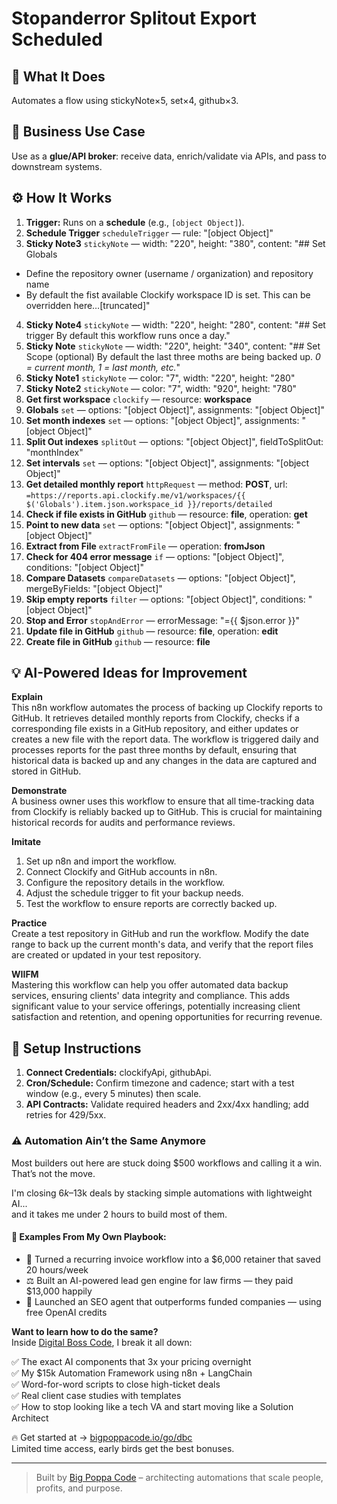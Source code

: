 # Stopanderror Splitout Export Scheduled
## 🚀 What It Does
Automates a flow using stickyNote×5, set×4, github×3.

## 💼 Business Use Case
Use as a **glue/API broker**: receive data, enrich/validate via APIs, and pass to downstream systems.

## ⚙️ How It Works
1. **Trigger:** Runs on a **schedule** (e.g., `[object Object]`).
2. **Schedule Trigger** `scheduleTrigger` — rule: "[object Object]"
3. **Sticky Note3** `stickyNote` — width: "220", height: "380", content: "## Set Globals
- Define the repository owner (username / organization) and repository name
- By default the fist available Clockify workspace ID is set. This can be overridden here…[truncated]"
4. **Sticky Note4** `stickyNote` — width: "220", height: "280", content: "## Set trigger
By default this workflow runs once a day."
5. **Sticky Note** `stickyNote` — width: "220", height: "340", content: "## Set Scope (optional)
By default the last three moths are being backed up.
_0 = current month, 1 = last month, etc._"
6. **Sticky Note1** `stickyNote` — color: "7", width: "220", height: "280"
7. **Sticky Note2** `stickyNote` — color: "7", width: "920", height: "780"
8. **Get first workspace** `clockify` — resource: **workspace**
9. **Globals** `set` — options: "[object Object]", assignments: "[object Object]"
10. **Set month indexes** `set` — options: "[object Object]", assignments: "[object Object]"
11. **Split Out indexes** `splitOut` — options: "[object Object]", fieldToSplitOut: "monthIndex"
12. **Set intervals** `set` — options: "[object Object]", assignments: "[object Object]"
13. **Get detailed monthly report** `httpRequest` — method: **POST**, url: `=https://reports.api.clockify.me/v1/workspaces/{{ $('Globals').item.json.workspace_id }}/reports/detailed`
14. **Check if file exists in GitHub** `github` — resource: **file**, operation: **get**
15. **Point to new data** `set` — options: "[object Object]", assignments: "[object Object]"
16. **Extract from File** `extractFromFile` — operation: **fromJson**
17. **Check for 404 error message** `if` — options: "[object Object]", conditions: "[object Object]"
18. **Compare Datasets** `compareDatasets` — options: "[object Object]", mergeByFields: "[object Object]"
19. **Skip empty reports** `filter` — options: "[object Object]", conditions: "[object Object]"
20. **Stop and Error** `stopAndError` — errorMessage: "={{ $json.error }}"
21. **Update file in GitHub** `github` — resource: **file**, operation: **edit**
22. **Create file in GitHub** `github` — resource: **file**

## 💡 AI-Powered Ideas for Improvement
**Explain**  
This n8n workflow automates the process of backing up Clockify reports to GitHub. It retrieves detailed monthly reports from Clockify, checks if a corresponding file exists in a GitHub repository, and either updates or creates a new file with the report data. The workflow is triggered daily and processes reports for the past three months by default, ensuring that historical data is backed up and any changes in the data are captured and stored in GitHub.

**Demonstrate**  
A business owner uses this workflow to ensure that all time-tracking data from Clockify is reliably backed up to GitHub. This is crucial for maintaining historical records for audits and performance reviews.

**Imitate**  
1. Set up n8n and import the workflow.  
2. Connect Clockify and GitHub accounts in n8n.  
3. Configure the repository details in the workflow.  
4. Adjust the schedule trigger to fit your backup needs.  
5. Test the workflow to ensure reports are correctly backed up.

**Practice**  
Create a test repository in GitHub and run the workflow. Modify the date range to back up the current month's data, and verify that the report files are created or updated in your test repository.

**WIIFM**  
Mastering this workflow can help you offer automated data backup services, ensuring clients' data integrity and compliance. This adds significant value to your service offerings, potentially increasing client satisfaction and retention, and opening opportunities for recurring revenue.

## 🔧 Setup Instructions
1. **Connect Credentials:** clockifyApi, githubApi.
2. **Cron/Schedule:** Confirm timezone and cadence; start with a test window (e.g., every 5 minutes) then scale.
3. **API Contracts:** Validate required headers and 2xx/4xx handling; add retries for 429/5xx.

### ⚠️ Automation Ain’t the Same Anymore

Most builders out here are stuck doing $500 workflows and calling it a win.  
That’s not the move.  

I'm closing $6k–$13k deals by stacking simple automations with lightweight AI...  
and it takes me under 2 hours to build most of them.

#### 🧠 Examples From My Own Playbook:
- 🔁 Turned a recurring invoice workflow into a $6,000 retainer that saved 20 hours/week  
- ⚖️ Built an AI-powered lead gen engine for law firms — they paid $13,000 happily  
- 🚀 Launched an SEO agent that outperforms funded companies — using free OpenAI credits  

**Want to learn how to do the same?**  
Inside [Digital Boss Code](https://bigpoppacode.io/go/dbc), I break it all down:

✅ The exact AI components that 3x your pricing overnight  
✅ My $15k Automation Framework using n8n + LangChain  
✅ Word-for-word scripts to close high-ticket deals  
✅ Real client case studies with templates  
✅ How to stop looking like a tech VA and start moving like a Solution Architect  

🔥 Get started at → [bigpoppacode.io/go/dbc](https://bigpoppacode.io/go/dbc)  
Limited time access, early birds get the best bonuses.

---
> Built by [Big Poppa Code](https://bigpoppacode.io) – architecting automations that scale people, profits, and purpose.
